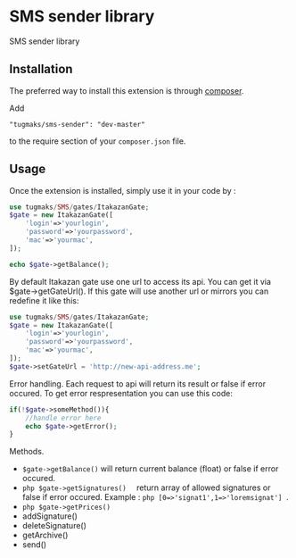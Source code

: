 SMS sender library
==================
SMS sender library

Installation
------------

The preferred way to install this extension is through [composer](http://getcomposer.org/download/).



Add

```
"tugmaks/sms-sender": "dev-master"
```

to the require section of your `composer.json` file.


Usage
-----

Once the extension is installed, simply use it in your code by  :

```php
use tugmaks/SMS/gates/ItakazanGate;
$gate = new ItakazanGate([
    'login'=>'yourlogin',
    'password'=>'yourpassword',
    'mac'=>'yourmac',
]);

echo $gate->getBalance();

```
By default Itakazan gate use one url to access its api. You can get it via $gate->getGateUrl(). If this gate will use another url or mirrors you can redefine it like this:
```php
use tugmaks/SMS/gates/ItakazanGate;
$gate = new ItakazanGate([
    'login'=>'yourlogin',
    'password'=>'yourpassword',
    'mac'=>'yourmac',
]);
$gate->setGateUrl = 'http://new-api-address.me';

```


Error handling.
Each request to api will return its result or false if error occured. To get error respresentation you can use this code:
```php
if(!$gate->someMethod()){
    //handle error here
    echo $gate->getError();
}

```

Methods.
* ``` $gate->getBalance() ``` will return current balance (float) or false if error occured.
* ```php $gate->getSignatures()  ``` return array of allowed signatures or false if error occured.  Example : ```php [0=>'signat1',1=>'loremsignat'] ```.
* ```php $gate->getPrices()  ```
* addSignature()
* deleteSignature()
* getArchive()
* send()
